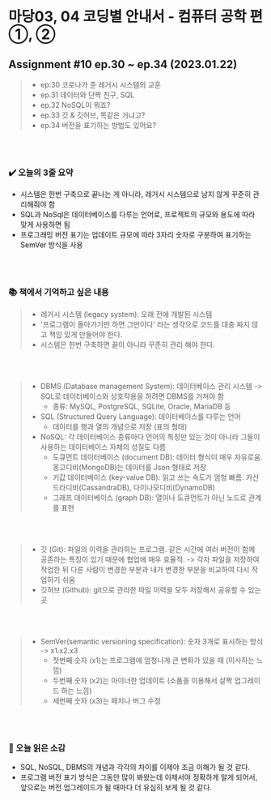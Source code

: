 # 마당03, 04 코딩별 안내서 - 컴퓨터 공학 편 ①, ②
## Assignment #10 ep.30 ~ ep.34 (2023.01.22)
> * ep.30 코로나가 준 레거시 시스템의 교훈
> * ep.31 데이터와 단짝 친구, SQL
> * ep.32 NoSQL이 뭐죠?
> * ep.33 깃 & 깃허브, 똑같은 거냐고?
> * ep.34 버전을 표기하는 방법도 있어요?

<br><br>

### ✔️ 오늘의 3줄 요약

* 시스템은 한번 구축으로 끝나는 게 아니라, 레거시 시스템으로 남지 않게 꾸준히 관리해줘야 함
* SQL과 NoSql은 데이터베이스를 다루는 언어로, 프로젝트의 규모와 용도에 따라 맞게 사용하면 됨
* 프로그래밍 버전 표기는 업데이트 규모에 따라 3자리 숫자로 구분하여 표기하는 SemVer 방식을 사용

<br><br>


### 📚 책에서 기억하고 싶은 내용

> * 레거시 시스템 (legacy system): 오래 전에 개발된 시스템
> * '프로그램이 돌아가기만 하면 그만이다' 라는 생각으로 코드를 대충 짜지 않고 책임 있게 만들어야 한다.
> * 시스템은 한번 구축하면 끝이 아니라 꾸준히 관리 해야 한다. 

<br><br>

> * DBMS (Database management System): 데이터베이스 관리 시스템 -> SQL로 데이터베이스와 상호작용을 하려면 DBMS를 거쳐야 함
>   * 종류: MySQL, PostgreSQL, SQLite, Oracle, MariaDB 등
> * SQL (Structured Query Language): 데이터베이스를 다루는 언어
>   * 데이터를 행과 열의 개념으로 저장 (표의 형태)
> * NoSQL: 각 데이터베이스 종류마다 언어의 특징만 있는 것이 아니라 그들이 사용하는 데이터베이스 자체의 성질도 다름
>   * 도큐먼트 데이터베이스 (document DB): 데이터 형식이 매우 자유로움. 몽고디비(MongoDB)는 데이터를 Json 형태로 저장
>   * 키값 데이터베이스 (key-value DB): 읽고 쓰는 속도가 엄청 빠름. 카산드라디비(CassandraDB), 다이나모디비(DynamoDB)
>   * 그래프 데이터베이스 (graph DB): 열이나 도큐먼트가 아닌 노드로 관계를 표현

<br><br>

> * 깃 (Git): 파일의 이력을 관리하는 프로그램. 같은 시간에 여러 버전이 함께 공존하는 특징이 있기 때문에 협업에 매우 효율적. -> 각자 파일을 저장하여 작업한 뒤 다른 사람이 변경한 부분과 내가 변경한 부분을 비교하여 다시 작업하기 쉬움
> * 깃허브 (Github): git으로 관리한 파일 이력을 모두 저장해서 공유할 수 있는 곳

<br><br>

> * SemVer(semantic versioning specification): 숫자 3개로 표시하는 방식 -> x1.x2.x3
>   * 첫번째 숫자 (x1)는 프로그램에 엄청나게 큰 변화가 있을 때 (이사하는 느낌)
>   * 두번째 숫자 (x2)는 마이너한 업데이트 (소품을 이용해서 살짝 업그레이드 하는 느낌)
>   * 세번째 숫자 (x3)는 패치나 버그 수정

<br><br>

### 🤔 오늘 읽은 소감

* SQL, NoSQL, DBMS의 개념과 각각의 차이를 이제야 조금 이해가 될 것 같다. 
* 프로그램 버전 표기 방식은 그동안 많이 봐왔는데 이제서야 정확하게 알게 되어서, 앞으로는 버전 업그레이드가 될 때마다 더 유심히 보게 될 것 같다.
 
